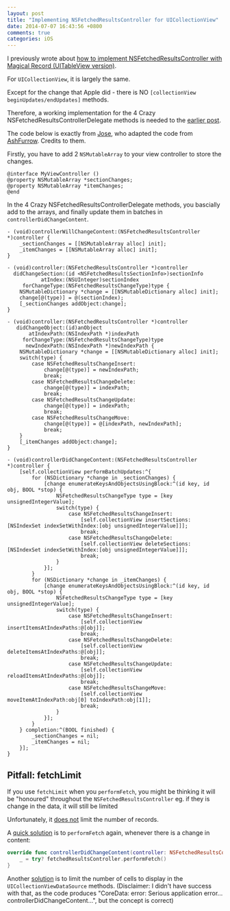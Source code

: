 ```yaml
---
layout: post
title: "Implementing NSFetchedResultsController for UICollectionView"
date: 2014-07-07 16:43:56 +0800
comments: true
categories: iOS
---
```


I previously wrote about [how to implement NSFetchedResultsController with Magical Record (UITableView version)](http://samwize.com/2014/03/29/implementing-nsfetchedresultscontroller-with-magicalrecord/).

For `UICollectionView`, it is largely the same.

Except for the change that Apple did - there is NO `[collectionView beginUpdates/endUpdates]` methods.

<!-- more -->

Therefore, a working implementation for the 4 Crazy NSFetchedResultsControllerDelegate methods is needed to the [earlier post](http://samwize.com/2014/03/29/implementing-nsfetchedresultscontroller-with-magicalrecord/).

The code below is exactly from [Jose](http://jose-ibanez.tumblr.com/post/38494557094/uicollectionviews-and-nsfetchedresultscontrollers), who adapted the code from [AshFurrow](https://github.com/AshFurrow/UICollectionView-NSFetchedResultsController/blob/master/AFMasterViewController.m). Credits to them.

Firstly, you have to add 2 `NSMutableArray` to your view controller to store the changes.

```objc
@interface MyViewController ()
@property NSMutableArray *sectionChanges;
@property NSMutableArray *itemChanges;
@end
```

In the 4 Crazy NSFetchedResultsControllerDelegate methods, you bascially add to the arrays, and finally update them in batches in `controllerDidChangeContent`.

```objc
- (void)controllerWillChangeContent:(NSFetchedResultsController *)controller {
    _sectionChanges = [[NSMutableArray alloc] init];
    _itemChanges = [[NSMutableArray alloc] init];
}

- (void)controller:(NSFetchedResultsController *)controller
  didChangeSection:(id <NSFetchedResultsSectionInfo>)sectionInfo
           atIndex:(NSUInteger)sectionIndex
     forChangeType:(NSFetchedResultsChangeType)type {
    NSMutableDictionary *change = [[NSMutableDictionary alloc] init];
    change[@(type)] = @(sectionIndex);
    [_sectionChanges addObject:change];
}

- (void)controller:(NSFetchedResultsController *)controller
   didChangeObject:(id)anObject
       atIndexPath:(NSIndexPath *)indexPath
     forChangeType:(NSFetchedResultsChangeType)type
      newIndexPath:(NSIndexPath *)newIndexPath {
    NSMutableDictionary *change = [[NSMutableDictionary alloc] init];
    switch(type) {
        case NSFetchedResultsChangeInsert:
            change[@(type)] = newIndexPath;
            break;
        case NSFetchedResultsChangeDelete:
            change[@(type)] = indexPath;
            break;
        case NSFetchedResultsChangeUpdate:
            change[@(type)] = indexPath;
            break;
        case NSFetchedResultsChangeMove:
            change[@(type)] = @[indexPath, newIndexPath];
            break;
    }
    [_itemChanges addObject:change];
}

- (void)controllerDidChangeContent:(NSFetchedResultsController *)controller {
    [self.collectionView performBatchUpdates:^{
        for (NSDictionary *change in _sectionChanges) {
            [change enumerateKeysAndObjectsUsingBlock:^(id key, id obj, BOOL *stop) {
                NSFetchedResultsChangeType type = [key unsignedIntegerValue];
                switch(type) {
                    case NSFetchedResultsChangeInsert:
                        [self.collectionView insertSections:[NSIndexSet indexSetWithIndex:[obj unsignedIntegerValue]]];
                        break;
                    case NSFetchedResultsChangeDelete:
                        [self.collectionView deleteSections:[NSIndexSet indexSetWithIndex:[obj unsignedIntegerValue]]];
                        break;
                }
            }];
        }
        for (NSDictionary *change in _itemChanges) {
            [change enumerateKeysAndObjectsUsingBlock:^(id key, id obj, BOOL *stop) {
                NSFetchedResultsChangeType type = [key unsignedIntegerValue];
                switch(type) {
                    case NSFetchedResultsChangeInsert:
                        [self.collectionView insertItemsAtIndexPaths:@[obj]];
                        break;
                    case NSFetchedResultsChangeDelete:
                        [self.collectionView deleteItemsAtIndexPaths:@[obj]];
                        break;
                    case NSFetchedResultsChangeUpdate:
                        [self.collectionView reloadItemsAtIndexPaths:@[obj]];
                        break;
                    case NSFetchedResultsChangeMove:
                        [self.collectionView moveItemAtIndexPath:obj[0] toIndexPath:obj[1]];
                        break;
                }
            }];
        }
    } completion:^(BOOL finished) {
        _sectionChanges = nil;
        _itemChanges = nil;
    }];
}
```

## Pitfall: fetchLimit

If you use `fetchLimit` when you `performFetch`, you might be thinking it will be "honoured" throughout the `NSFetchedResultsController` eg. if they is change in the data, it will still be limited

Unfortunately, it [does not](http://stackoverflow.com/q/9022580/242682) limit the number of records.

A [quick solution](http://stackoverflow.com/a/9025638/242682) is to `performFetch` again, whenever there is a change in content:

```swift
override func controllerDidChangeContent(controller: NSFetchedResultsController) {
    _ = try? fetchedResultsController.performFetch()
}
```

Another [solution](http://stackoverflow.com/a/10837871/242682) is to limit the number of cells to display in the `UICollectionViewDataSource` methods. (Disclaimer: I didn't have success with that, as the code produces "CoreData: error: Serious application error... controllerDidChangeContent...", but the concept is correct)
